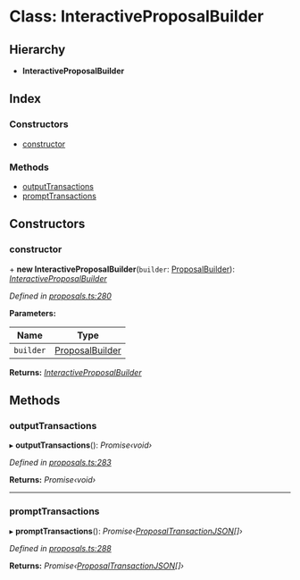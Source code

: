 # Class: InteractiveProposalBuilder

## Hierarchy

* **InteractiveProposalBuilder**

## Index

### Constructors

* [constructor](_proposals_.interactiveproposalbuilder.md#constructor)

### Methods

* [outputTransactions](_proposals_.interactiveproposalbuilder.md#outputtransactions)
* [promptTransactions](_proposals_.interactiveproposalbuilder.md#prompttransactions)

## Constructors

###  constructor

\+ **new InteractiveProposalBuilder**(`builder`: [ProposalBuilder](_proposals_.proposalbuilder.md)): *[InteractiveProposalBuilder](_proposals_.interactiveproposalbuilder.md)*

*Defined in [proposals.ts:280](https://github.com/celo-org/celo-monorepo/blob/master/packages/sdk/governance/src/proposals.ts#L280)*

**Parameters:**

Name | Type |
------ | ------ |
`builder` | [ProposalBuilder](_proposals_.proposalbuilder.md) |

**Returns:** *[InteractiveProposalBuilder](_proposals_.interactiveproposalbuilder.md)*

## Methods

###  outputTransactions

▸ **outputTransactions**(): *Promise‹void›*

*Defined in [proposals.ts:283](https://github.com/celo-org/celo-monorepo/blob/master/packages/sdk/governance/src/proposals.ts#L283)*

**Returns:** *Promise‹void›*

___

###  promptTransactions

▸ **promptTransactions**(): *Promise‹[ProposalTransactionJSON](../interfaces/_proposals_.proposaltransactionjson.md)[]›*

*Defined in [proposals.ts:288](https://github.com/celo-org/celo-monorepo/blob/master/packages/sdk/governance/src/proposals.ts#L288)*

**Returns:** *Promise‹[ProposalTransactionJSON](../interfaces/_proposals_.proposaltransactionjson.md)[]›*

